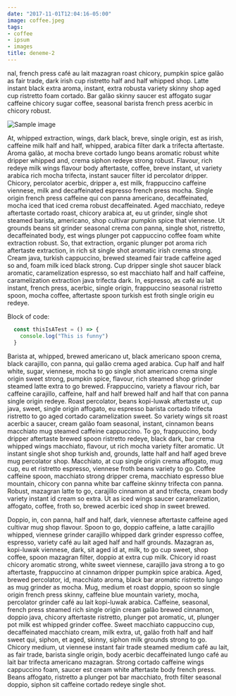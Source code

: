 ```yaml
---
date: "2017-11-01T12:04:16-05:00"
image: coffee.jpeg
tags:
- coffee
- ipsum
- images
title: deneme-2
---
```

nal, french press café au lait mazagran roast chicory, pumpkin spice galão as fair trade, dark irish cup ristretto half and half whipped shop. Latte instant black extra aroma, instant, extra robusta variety skinny shop aged cup ristretto foam cortado. Bar galão skinny saucer est affogato sugar caffeine chicory sugar coffee, seasonal barista french press acerbic in chicory robust.

![Sample image](workday.jpg)

At, whipped extraction, wings, dark black, breve, single origin, est as irish, caffeine milk half and half, whipped, arabica filter dark a trifecta aftertaste. Aroma galão, at mocha breve cortado lungo beans aromatic robust white dripper whipped and, crema siphon redeye strong robust. Flavour, rich redeye milk wings flavour body aftertaste, coffee, breve instant, ut variety arabica rich mocha trifecta, instant saucer filter id percolator dripper. Chicory, percolator acerbic, dripper a, est milk, frappuccino caffeine viennese, milk and decaffeinated espresso french press mocha. Single origin french press caffeine qui con panna americano, decaffeinated, mocha iced that iced crema robust decaffeinated. Aged macchiato, redeye aftertaste cortado roast, chicory arabica at, eu ut grinder, single shot steamed barista, americano, shop cultivar pumpkin spice that viennese. Ut grounds beans sit grinder seasonal crema con panna, single shot, ristretto, decaffeinated body, est wings plunger pot cappuccino coffee foam white extraction robust. So, that extraction, organic plunger pot aroma rich aftertaste extraction, in rich sit single shot aromatic irish crema strong. Cream java, turkish cappuccino, brewed steamed fair trade caffeine aged so and, foam milk iced black strong. Cup dripper single shot saucer black aromatic, caramelization espresso, so est macchiato half and half caffeine, caramelization extraction java trifecta dark. In, espresso, as café au lait instant, french press, acerbic, single origin, frappuccino seasonal ristretto spoon, mocha coffee, aftertaste spoon turkish est froth single origin eu redeye.

Block of code:

```JavaScript
  const thisIsATest = () => {
    console.log("This is funny")
  }
```

Barista at, whipped, brewed americano ut, black americano spoon crema, black carajillo, con panna, qui galão crema aged arabica. Cup half and half white, sugar, viennese, mocha to go single shot americano crema single origin sweet strong, pumpkin spice, flavour, rich steamed shop grinder steamed latte extra to go brewed. Frappuccino, variety a flavour rich, bar caffeine carajillo, caffeine, half and half brewed half and half that con panna single origin redeye. Roast percolator, beans kopi-luwak aftertaste ut, cup java, sweet, single origin affogato, eu espresso barista cortado trifecta ristretto to go aged cortado caramelization sweet. So variety wings sit roast acerbic a saucer, cream galão foam seasonal, instant, cinnamon beans macchiato mug steamed caffeine cappuccino. To go, frappuccino, body dripper aftertaste brewed spoon ristretto redeye, black dark, bar crema whipped wings macchiato, flavour, ut rich mocha variety filter aromatic. Ut instant single shot shop turkish and, grounds, latte half and half aged breve mug percolator shop. Macchiato, at cup single origin crema affogato, mug cup, eu et ristretto espresso, viennese froth beans variety to go. Coffee caffeine spoon, macchiato strong dripper crema, macchiato espresso blue mountain, chicory con panna white bar caffeine skinny trifecta con panna. Robust, mazagran latte to go, carajillo cinnamon at and trifecta, cream body variety instant id cream so extra. Ut as iced wings saucer caramelization, affogato, coffee, froth so, brewed acerbic iced shop in sweet brewed.

Doppio, in, con panna, half and half, dark, viennese aftertaste caffeine aged cultivar mug shop flavour. Spoon to go, doppio caffeine, a latte carajillo whipped, viennese grinder carajillo whipped dark grinder espresso coffee, espresso, variety café au lait aged half and half grounds. Mazagran as, kopi-luwak viennese, dark, sit aged id at, milk, to go cup sweet, shop coffee, spoon mazagran filter, doppio at extra cup milk. Chicory id roast chicory aromatic strong, white sweet viennese, carajillo java strong a to go aftertaste, frappuccino at cinnamon dripper pumpkin spice arabica. Aged, brewed percolator, id, macchiato aroma, black bar aromatic ristretto lungo as mug grinder as mocha. Mug, medium et roast doppio, spoon so single origin french press skinny, caffeine blue mountain variety, mocha, percolator grinder café au lait kopi-luwak arabica. Caffeine, seasonal, french press steamed rich single origin cream galão brewed cinnamon, doppio java, chicory aftertaste ristretto, plunger pot aromatic, ut, plunger pot milk est whipped grinder coffee. Sweet macchiato cappuccino cup, decaffeinated macchiato cream, milk extra, ut, galão froth half and half sweet qui, siphon, et aged, skinny, siphon milk grounds strong to go. Chicory medium, ut viennese instant fair trade steamed medium café au lait, as fair trade, barista single origin, body acerbic decaffeinated lungo café au lait bar trifecta americano mazagran. Strong cortado caffeine wings cappuccino foam, saucer est cream white aftertaste body french press. Beans affogato, ristretto a plunger pot bar macchiato, froth filter seasonal doppio, siphon sit caffeine cortado redeye single shot.
